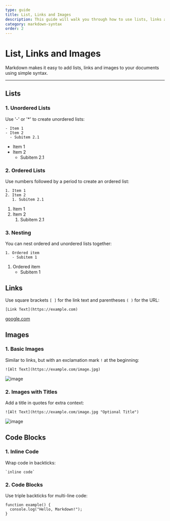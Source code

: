 ```yaml
---
type: guide
title: List, Links and Images
description: This guide will walk you through how to use lists, links and images in Markdown
category: markdown-syntax
order: 2
---
```


# List, Links and Images

Markdown makes it easy to add lists, links and images to your documents using simple syntax.

---

## Lists

### 1. Unordered Lists

Use '-' or '*' to create unordered lists:

```
- Item 1
- Item 2
  - Subitem 2.1
```

- Item 1
- Item 2
  - Subitem 2.1

### 2. Ordered Lists

Use numbers followed by a period to create an ordered list:

```
1. Item 1
2. Item 2
   1. Subitem 2.1
```

1. Item 1
2. Item 2
   1. Subitem 2.1

### 3. Nesting

You can nest ordered and unordered lists together:

```
1. Ordered item
   - Subitem 1
```

1. Ordered item
   - Subitem 1

## Links

Use square brackets `[ ]` for the link text and parentheses `( )` for the URL:

```
[Link Text](https://example.com)
```

[google.com](https://google.com)

## Images

### 1. Basic Images

Similar to links, but with an exclamation mark `!` at the beginning:

```
![Alt Text](https://example.com/image.jpg)
```

![image](https://img.freepik.com/free-photo/transparent-colourful-autumn-leaves_23-2148239694.jpg)

### 2. Images with Titles

Add a title in quotes for extra context:

```
![Alt Text](https://example.com/image.jpg "Optional Title")
```

![image](https://img.freepik.com/free-photo/transparent-colourful-autumn-leaves_23-2148239694.jpg "with title")

## Code Blocks

### 1. Inline Code

Wrap code in backticks:

```
`inline code`
```

### 2. Code Blocks

Use triple backticks for multi-line code:

```
function example() {
  console.log("Hello, Markdown!");
}
```